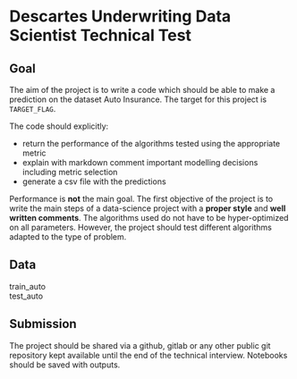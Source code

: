 # Descartes Underwriting Data Scientist Technical Test
## Goal
The aim of the project is to write a code which should be able to make a prediction on the dataset Auto Insurance.
The target for this project is `TARGET_FLAG`.

The code should explicitly:
* return the performance of the algorithms tested using the appropriate metric
* explain with markdown comment important modelling decisions including metric selection
* generate a csv file with the predictions

Performance is **not** the main goal.
The first objective of the project is to write the main steps of a data-science project with a **proper style** and **well written comments**.
The algorithms used do not have to be hyper-optimized on all parameters. However, the project should test different algorithms adapted to the type of problem.

## Data
train_auto  
test_auto

## Submission
The project should be shared via a github, gitlab or any other public git repository kept available until the end of the technical interview.
Notebooks should be saved with outputs.
